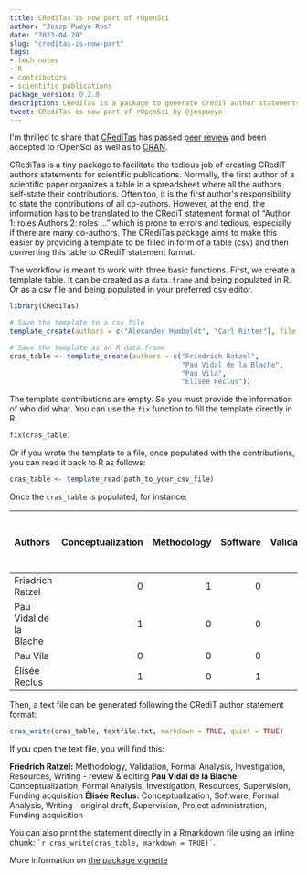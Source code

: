 ```yaml
---
title: CRediTas is now part of rOpenSci
author: "Josep Pueyo-Ros"
date: "2023-04-28"
slug: "creditas-is-now-part"
tags:
- tech notes
- R
- contributors
- scientific publications
package_version: 0.2.0
description: CRediTas is a package to generate CrediT author statements for scientific publications.
tweet: CRediTas is now part of rOpenSci by @jospueyo
---
```


I'm thrilled to share that [CRediTas](https://docs.ropensci.org/CRediTas/) has passed [peer review](https://github.com/ropensci/software-review/issues/576) and been accepted to rOpenSci as well as to [CRAN](https://cran.r-project.org/web/packages/CRediTas/index.html).

CRediTas is a tiny package to facilitate the tedious job of creating CRediT authors statements for scientific publications. Normally, the first author of a scientific paper organizes a table in a spreadsheet where all the authors self-state their contributions. Often too, it is the first author's responsibility to state the contributions of all co-authors. However, at the end, the information has to be translated to the CRediT statement format of “Author 1: roles Authors 2: roles …” which is prone to errors and tedious, especially if there are many co-authors. The CRediTas package aims to make this easier by providing a template to be filled in form of a table (csv) and then converting this table to CRediT statement format.

The workflow is meant to work with three basic functions. First, we create a template table. It can be created as a `data.frame` and being populated in R. Or as a csv file and being populated in your preferred csv editor.


```r
library(CRediTas)

# Save the template to a csv file
template_create(authors = c("Alexander Humboldt", "Carl Ritter"), file = tempfile())

# Save the template as an R data.frame
cras_table <- template_create(authors = c("Friedrich Ratzel", 
                                          "Pau Vidal de la Blache", 
                                          "Pau Vila",
                                          "Élisée Reclus"))
```

The template contributions are empty. So you must provide the information of who did what. You can use the `fix` function to fill the template directly in R:


```r
fix(cras_table)
```

Or if you wrote the template to a file, once populated with the contributions, you can read it back to R as follows:


```r
cras_table <- template_read(path_to_your_csv_file)
```

Once the `cras_table` is populated, for instance:


|Authors                | Conceptualization| Methodology| Software| Validation| Formal Analysis| Investigation| Resources| Data curation| Writing - original draft| Writing - review & editing| Visualization| Supervision| Project administration| Funding acquisition|
|:----------------------|-----------------:|-----------:|--------:|----------:|---------------:|-------------:|---------:|-------------:|------------------------:|--------------------------:|-------------:|-----------:|----------------------:|-------------------:|
|Friedrich Ratzel       |                 0|           1|        0|          1|               1|             1|         1|             0|                        0|                          1|             0|           0|                      0|                   0|
|Pau Vidal de la Blache |                 1|           0|        0|          0|               1|             1|         1|             0|                        0|                          0|             0|           1|                      0|                   1|
|Pau Vila               |                 0|           0|        0|          0|               0|             0|         0|             0|                        0|                          0|             0|           0|                      0|                   0|
|Élisée Reclus          |                 1|           0|        1|          0|               1|             0|         0|             0|                        1|                          0|             0|           1|                      1|                   1|

Then, a text file can be generated following the CRediT author statement format:


```r
cras_write(cras_table, textfile.txt, markdown = TRUE, quiet = TRUE)
```

If you open the text file, you will find this:

**Friedrich Ratzel:** Methodology, Validation, Formal Analysis, Investigation, Resources, Writing - review & editing **Pau Vidal de la Blache:** Conceptualization, Formal Analysis, Investigation, Resources, Supervision, Funding acquisition **Élisée Reclus:** Conceptualization, Software, Formal Analysis, Writing - original draft, Supervision, Project administration, Funding acquisition

You can also print the statement directly in a Rmarkdown file using an inline chunk: `` `r
cras_write(cras_table, markdown = TRUE)` ``.

More information on [the package vignette](https://docs.ropensci.org/CRediTas/articles/get_started.html)
